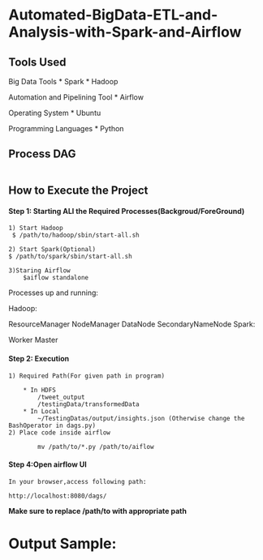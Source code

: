 # Automated-BigData-ETL-and-Analysis-with-Spark-and-Airflow


## Tools Used 

Big Data Tools
    * Spark
    * Hadoop

Automation and Pipelining Tool
    * Airflow

Operating System
    * Ubuntu

Programming Languages
    * Python

## Process DAG
 <image url>


## How to Execute the Project

#### Step 1: Starting ALl the Required Processes(Backgroud/ForeGround)

    1) Start Hadoop
     $ /path/to/hadoop/sbin/start-all.sh

    2) Start Spark(Optional)
    $ /path/to/spark/sbin/start-all.sh

    3)Staring Airflow
        $aiflow standalone
        
Processes up and running:

Hadoop:

ResourceManager
NodeManager
DataNode
SecondaryNameNode
Spark:

Worker
Master

#### Step 2: Execution

    1) Required Path(For given path in program)
        
        * In HDFS
            /tweet_output
            /testingData/transformedData
        * In Local
            ~/TestingDatas/output/insights.json (Otherwise change the BashOperator in dags.py)
    2) Place code inside airflow

            mv /path/to/*.py /path/to/aiflow


#### Step 4:Open airflow UI

    In your browser,access following path:

    http://localhost:8080/dags/

**Make sure to replace /path/to with appropriate path**

# Output Sample:

